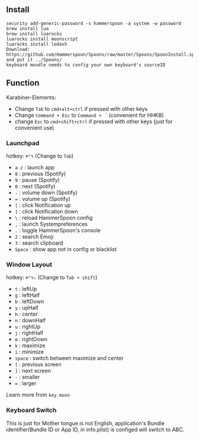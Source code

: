 ## Install

```
security add-generic-password -s hammerspoon -a system -w password
brew install lua
brew install luarocks
luarocks install moonscript
luarocks install lodash
Download: https://github.com/Hammerspoon/Spoons/raw/master/Spoons/SpoonInstall.spoon.zip and put it ../Spoons/
keyboard moudle needs to config your own keyboard's sourceID
```

## Function

Karabiner-Elements:

- Change `Tab` to `cmd+alt+ctrl` if pressed with other keys
- Change `Command + Esc` to `Command + ` ` (convenient for HHKB)
- change `Esc` to `cmd+shift+ctrl` if pressed with other keys (just for convenient use)

### Launchpad

hotkey: `⌘⌃⌥` (Change to `Tab`)

- `a-z` : launch app
- `8` : previous (Spotify)
- `9` : pause (Spotify)
- `0` : next (Spotify)
- `-` : volume down (Spotify)
- `=` : volume up (Spotify)
- `[` : click Notification up
- `]` : click Notification down
- `\` : reload HammerSpoon config
- `,` : launch Systempreferences
- `.` : toggle HammerSpoon's console
- `2` : search Emoji
- `3` : search clipboard
- `Space` : show app not in config or blacklist

### Window Layout

hotkey: `⌘⌃⌥⇧` (Change to `Tab + shift`)

- `t` : leftUp
- `g` : leftHalf
- `b` : leftDown
- `y` : upHalf
- `h` : center
- `n` : downHalf
- `u` : rightUp
- `j` : rightHalf
- `m` : rightDown
- `k` : maximize
- `i` : minimize
- `space` : switch between maximize and center
- `[` : previous screen
- `]` : next screen
- `-` : smaller
- `=` : larger

Learn more from `key.moon`

### Keyboard Switch

This is just for Mother tongue is not English, application's Bundle identifier(Bundle ID or App ID, in info.plist) is configed will switch to ABC.